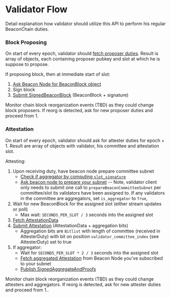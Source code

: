 # Validator Flow

Detail explanation how validator should utilize this API to perform his regular BeaconChain duties.


### Block Proposing

On start of every epoch, validator should [fetch proposer duties](#/Validator/getProposerDuties).
Result is array of objects, each containing proposer pubkey and slot at which he is suppose to propose.

If proposing block, then at immediate start of slot:
1. [Ask Beacon Node for BeaconBlock object](#/Validator/produceBlock)
2. Sign block
3. [Submit SignedBeaconBlock](#/ValidatorRequiredApi/publishBlock) (BeaconBlock + signature)

Monitor chain block reorganization events (TBD) as they could change block proposers. 
If reorg is detected, ask for new proposer duties and proceed from 1.

### Attestation

On start of every epoch, validator should ask for attester duties for epoch + 1.
Result are array of objects with validator, his committee and attestation slot.

Attesting:
1. Upon receiving duty, have beacon node prepare committee subnet
    - [Check if aggregator by computing `slot_signature`](https://github.com/ethereum/eth2.0-specs/blob/v1.0.1/specs/phase0/validator.md#attestation-aggregation)
    - [Ask beacon node to prepare your subnet](#/ValidatorRequiredApi/prepareBeaconCommitteeSubnet)
      -- Note, validator client only needs to submit one call to
      `prepareBeaconCommitteeSubnet` per committee/slot its validators have
      been assigned to. If any validators in the committee are aggregators,
      set `is_aggregator` to `True`,
2. Wait for new BeaconBlock for the assigned slot (either stream updates or poll)
    - Max wait: `SECONDS_PER_SLOT / 3` seconds into the assigned slot
3. [Fetch AttestationData](#/ValidatorRequiredApi/produceAttestationData)
4. [Submit Attestation](#/ValidatorRequiredApi/submitPoolAttestations) (AttestationData + aggregation bits)
    - Aggregation bits are `Bitlist` with length of committee (received in AttesterDuty)
    with bit on position `validator_committee_index` (see AttesterDuty) set to true
5. If aggregator:
    - Wait for `SECONDS_PER_SLOT * 2 / 3` seconds into the assigned slot
    - [Fetch aggregated Attestation](#/ValidatorRequiredApi/getAggregatedAttestation) from Beacon Node you've subscribed to your subnet
    - [Publish SignedAggregateAndProofs](#/ValidatorRequiredApi/publishAggregateAndProofs)

Monitor chain block reorganization events (TBD) as they could change attesters and aggregators. 
If reorg is detected, ask for new attester duties and proceed from 1..
